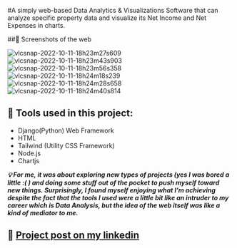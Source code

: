 #A simply web-based Data Analytics & Visualizations Software that can analyze specific property data and visualize its Net Income and Net Expenses in charts.

##📸 Screenshots of the web

![vlcsnap-2022-10-11-18h23m27s609](https://user-images.githubusercontent.com/97386366/195147300-6e44b5cd-276c-4b2c-af10-d860412f31bf.png)
![vlcsnap-2022-10-11-18h23m43s903](https://user-images.githubusercontent.com/97386366/195147368-07e6fa20-a795-4eb9-a1b0-f6495c76f7ab.png)
![vlcsnap-2022-10-11-18h23m56s358](https://user-images.githubusercontent.com/97386366/195147382-e4751ddd-ad3f-4f3c-afb6-567658d2f7af.png)
![vlcsnap-2022-10-11-18h24m18s239](https://user-images.githubusercontent.com/97386366/195147454-ef0fbaae-bffb-4667-9fdd-ff5c29db53cf.png)
![vlcsnap-2022-10-11-18h24m28s658](https://user-images.githubusercontent.com/97386366/195147466-4d384fa9-9627-4e28-919b-952d4dba70cb.png)
![vlcsnap-2022-10-11-18h24m40s814](https://user-images.githubusercontent.com/97386366/195147476-540f32c1-63d5-447b-86f1-e117824f6aca.png)

## 🧰 Tools used in this project:


- Django(Python) Web Framework
- HTML
- Tailwind (Utility CSS Framework)
- Node.js
- Chartjs

***💡 For me, it was about exploring new types of projects (yes I was bored a little :( ) and doing some stuff out of the pocket to push myself toward new things. Surprisingly, I found myself enjoying what I’m achieving despite the fact that the tools I used were a little bit like an intruder to my career which is Data Analysis, but the idea of the web itself was like a kind of mediator to me.***


## 🔗 [Project post on my linkedin](https://www.linkedin.com/feed/update/urn:li:activity:6977699101219926016/)
